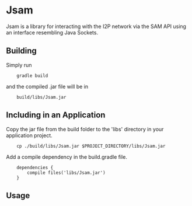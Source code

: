 Jsam
====

Jsam is a library for interacting with the I2P network via the SAM API using an
interface resembling Java Sockets.

Building
--------

Simply run

        gradle build

and the compiled .jar file will be in

        build/libs/Jsam.jar

Including in an Application
---------------------------

Copy the jar file from the build folder to the 'libs' directory in your
application project.

        cp ./build/libs/Jsam.jar $PROJECT_DIRECTORY/libs/Jsam.jar

Add a compile dependency in the build.gradle file.

        dependencies {
            compile files('libs/Jsam.jar')
        }

Usage
-----

